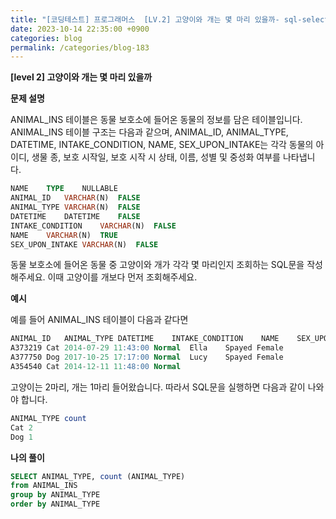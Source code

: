 ```yaml
---
title: "[코딩테스트] 프로그래머스  [LV.2] 고양이와 개는 몇 마리 있을까- sql-select"
date: 2023-10-14 22:35:00 +0900
categories: blog
permalink: /categories/blog-183
---
```



**[level 2] 고양이와 개는 몇 마리 있을까**



**문제 설명**

ANIMAL_INS 테이블은 동물 보호소에 들어온 동물의 정보를 담은 테이블입니다. ANIMAL_INS 테이블 구조는 다음과 같으며, ANIMAL_ID, ANIMAL_TYPE, DATETIME, INTAKE_CONDITION, NAME, SEX_UPON_INTAKE는 각각 동물의 아이디, 생물 종, 보호 시작일, 보호 시작 시 상태, 이름, 성별 및 중성화 여부를 나타냅니다.

```sql
NAME	TYPE	NULLABLE
ANIMAL_ID	VARCHAR(N)	FALSE
ANIMAL_TYPE	VARCHAR(N)	FALSE
DATETIME	DATETIME	FALSE
INTAKE_CONDITION	VARCHAR(N)	FALSE
NAME	VARCHAR(N)	TRUE
SEX_UPON_INTAKE	VARCHAR(N)	FALSE
```

동물 보호소에 들어온 동물 중 고양이와 개가 각각 몇 마리인지 조회하는 SQL문을 작성해주세요. 이때 고양이를 개보다 먼저 조회해주세요.


**예시**

예를 들어 ANIMAL_INS 테이블이 다음과 같다면

```sql
ANIMAL_ID	ANIMAL_TYPE	DATETIME	INTAKE_CONDITION	NAME	SEX_UPON_INTAKE
A373219	Cat	2014-07-29 11:43:00	Normal	Ella	Spayed Female
A377750	Dog	2017-10-25 17:17:00	Normal	Lucy	Spayed Female
A354540	Cat	2014-12-11 11:48:00	Normal
```

고양이는 2마리, 개는 1마리 들어왔습니다. 따라서 SQL문을 실행하면 다음과 같이 나와야 합니다.

```sql
ANIMAL_TYPE	count
Cat	2
Dog	1
```


**나의 풀이**

```sql
SELECT ANIMAL_TYPE, count (ANIMAL_TYPE)
from ANIMAL_INS
group by ANIMAL_TYPE
order by ANIMAL_TYPE
```


